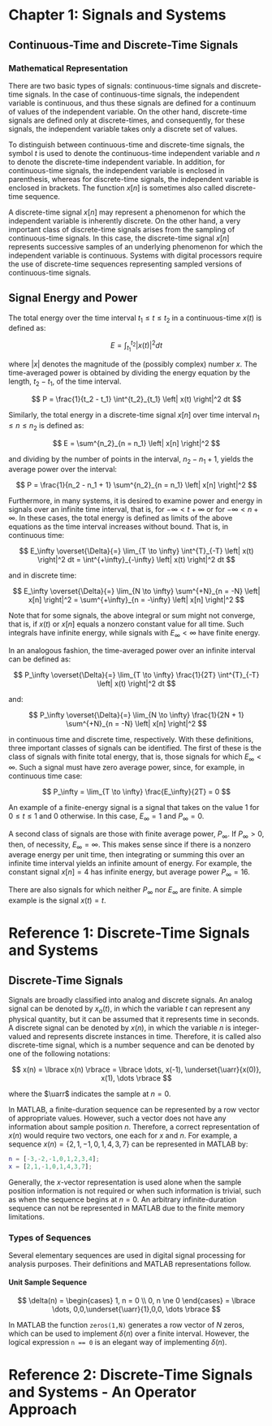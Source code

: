 # Chapter 1: Signals and Systems

## Continuous-Time and Discrete-Time Signals

### Mathematical Representation

There are two basic types of signals: continuous-time signals and discrete-time signals. In the case of continuous-time signals, the independent variable is continuous, and thus these signals are defined for a continuum of values of the independent variable. On the other hand, discrete-time signals are defined only at discrete-times, and consequently, for these signals, the independent variable takes only a discrete set of values.

To distinguish between continuous-time and discrete-time signals, the symbol $t$ is used to denote the continuous-time independent variable and $n$ to denote the discrete-time independent variable. In addition, for continuous-time signals, the independent variable is enclosed in parenthesis, whereas for discrete-time signals, the independent variable is enclosed in brackets. The function $x[n]$ is sometimes also called discrete-time sequence.

A discrete-time signal $x[n]$ may represent a phenomenon for which the independent variable is inherently discrete. On the other hand, a very important class of discrete-time signals arises from the sampling of continuous-time signals. In this case, the discrete-time signal $x[n]$ represents successive samples of an underlying phenomenon for which the independent variable is continuous. Systems with digital processors require the use of discrete-time sequences representing sampled versions of continuous-time signals.

## Signal Energy and Power

The total energy over the time interval $t_1 \le t \le t_2$ in a continuous-time $x(t)$ is defined as:

$$
E = \int^{t_2}_{t_1} \left| x(t) \right|^2 dt
$$

where $|x|$ denotes the magnitude of the (possibly complex) number $x$. The time-averaged power is obtained by dividing the energy equation by the length, $t_2 - t_1$, of the time interval.

$$
P = \frac{1}{t_2 - t_1} \int^{t_2}_{t_1} \left| x(t) \right|^2 dt
$$

Similarly, the total energy in a discrete-time signal $x[n]$ over time interval $n_1 \le n \le n_2$ is defined as:

$$
E = \sum^{n_2}_{n = n_1} \left| x[n] \right|^2
$$

and dividing by the number of points in the interval, $n_2 - n_1 + 1$, yields the average power over the interval:

$$
P = \frac{1}{n_2 - n_1 + 1} \sum^{n_2}_{n = n_1} \left| x[n] \right|^2
$$

Furthermore, in many systems, it is desired to examine power and energy in signals over an infinite time interval, that is, for $-\infty \lt t +\infty$ or for $-\infty \lt n +\infty$. In these cases, the total energy is defined as limits of the above equations as the time interval increases without bound. That is, in continuous time:

$$
E_\infty \overset{\Delta}{=} \lim_{T \to \infty} \int^{T}_{-T} \left| x(t) \right|^2 dt = \int^{+\infty}_{-\infty} \left| x(t) \right|^2 dt
$$

and in discrete time:

$$
E_\infty \overset{\Delta}{=} \lim_{N \to \infty} \sum^{+N}_{n = -N} \left| x[n] \right|^2 = \sum^{+\infty}_{n = -\infty} \left| x[n] \right|^2
$$

Note that for some signals, the above integral or sum might not converge, that is, if $x(t)$ or $x[n]$ equals a nonzero constant value for all time. Such integrals have infinite energy, while signals with $E_\infty \lt \infty$ have finite energy.

In an analogous fashion, the time-averaged power over an infinite interval can be defined as:

$$
P_\infty \overset{\Delta}{=} \lim_{T \to \infty} \frac{1}{2T} \int^{T}_{-T} \left| x(t) \right|^2 dt
$$

and:

$$
P_\infty \overset{\Delta}{=} \lim_{N \to \infty} \frac{1}{2N + 1} \sum^{+N}_{n = -N} \left| x[n] \right|^2
$$

in continuous time and discrete time, respectively. With these definitions, three important classes of signals can be identified. The first of these is the class of signals with finite total energy, that is, those signals for which $E_\infty \lt \infty$. Such a signal must have zero average power, since, for example, in continuous time case:

$$
P_\infty = \lim_{T \to \infty} \frac{E_\infty}{2T} = 0
$$

An example of a finite-energy signal is a signal that takes on the value $1$ for $0 \le t \le 1$ and $0$ otherwise. In this case, $E_\infty = 1$ and $P_\infty = 0$.

A second class of signals are those with finite average power, $P_\infty$. If $P_\infty \gt 0$, then, of necessity, $E_\infty = \infty$. This makes sense since if there is a nonzero average energy per unit time, then integrating or summing this over an infinite time interval yields an infinite amount of energy. For example, the constant signal $x[n] = 4$ has infinite energy, but average power $P_\infty = 16$.

There are also signals for which neither $P_\infty$ nor $E_\infty$ are finite. A simple example is the signal $x(t) = t$.

# Reference 1: Discrete-Time Signals and Systems

## Discrete-Time Signals

Signals are broadly classified into analog and discrete signals. An analog signal can be denoted by $x_a(t)$, in which the variable $t$ can represent any physical quantity, but it can be assumed that it represents time in seconds. A discrete signal can be denoted by $x(n)$, in which the variable $n$ is integer-valued and represents discrete instances in time. Therefore, it is called also discrete-time signal, which is a number sequence and can be denoted by one of the following notations:

$$
x(n) = \lbrace x(n) \rbrace = \lbrace \dots, x(-1), \underset{\uarr}{x(0)}, x(1), \dots \rbrace
$$

where the $\uarr$ indicates the sample at $n = 0$.

In MATLAB, a finite-duration sequence can be represented by a row vector of appropriate values. However, such a vector does not have any information about sample position $n$. Therefore, a correct representation of $x(n)$ would require two vectors, one each for $x$ and $n$. For example, a sequence $x(n) = \lbrace 2, 1, -1, 0, 1, 4, 3, 7 \rbrace$ can be represented in MATLAB by:

```matlab
n = [-3,-2,-1,0,1,2,3,4];
x = [2,1,-1,0,1,4,3,7];
```

Generally, the $x$-vector representation is used alone when the sample position information is not required or when such information is trivial, such as when the sequence begins at $n = 0$. An arbitrary infinite-duration sequence can not be represented in MATLAB due to the finite memory limitations.

### Types of Sequences

Several elementary sequences are used in digital signal processing for analysis purposes. Their definitions and MATLAB representations follow.

#### Unit Sample Sequence

$$
\delta(n) =
\begin{cases}
1, n = 0 \\
0, n \ne 0
\end{cases}
= \lbrace \dots, 0,0,\underset{\uarr}{1},0,0, \dots \rbrace
$$

In MATLAB the function `zeros(1,N)` generates a row vector of $N$ zeros, which can be used to implement $\delta(n)$ over a finite interval. However, the logical expression `n == 0` is an elegant way of implementing $\delta(n)$.

# Reference 2: Discrete-Time Signals and Systems - An Operator Approach

